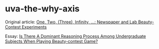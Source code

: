 # uva-the-why-axis

Original article: [One, Two, (Three), Infinity, ...: Newspaper and Lab Beauty-Contest Experiments](https://www.jstor.org/stable/3083273)

Essay: [Is There A Dominant Reasoning Process Among Undergraduate Subjects When Playing Beauty-contest Game?](https://drive.google.com/file/d/1jRLI2Kba9svGR_RUP4liU8PCDhO8pBBk/view?usp=sharing)
